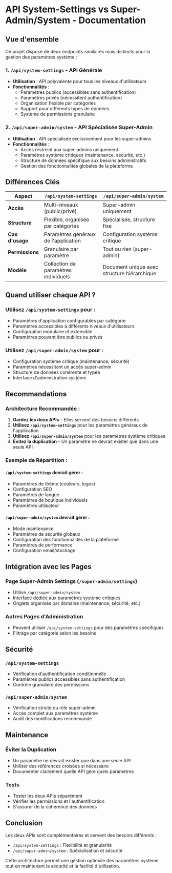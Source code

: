 # API System-Settings vs Super-Admin/System - Documentation

## Vue d'ensemble

Ce projet dispose de deux endpoints similaires mais distincts pour la gestion des paramètres système :

### 1. `/api/system-settings` - API Générale
- **Utilisation** : API polyvalente pour tous les niveaux d'utilisateurs
- **Fonctionnalités** :
  - Paramètres publics (accessibles sans authentification)
  - Paramètres privés (nécessitent authentification)
  - Organisation flexible par catégories
  - Support pour différents types de données
  - Système de permissions granulaire

### 2. `/api/super-admin/system` - API Spécialisée Super-Admin
- **Utilisation** : API spécialisée exclusivement pour les super-admins
- **Fonctionnalités** :
  - Accès restreint aux super-admins uniquement
  - Paramètres système critiques (maintenance, sécurité, etc.)
  - Structure de données spécifique aux besoins administratifs
  - Gestion des fonctionnalités globales de la plateforme

## Différences Clés

| Aspect | `/api/system-settings` | `/api/super-admin/system` |
|--------|------------------------|---------------------------|
| **Accès** | Multi-niveaux (public/privé) | Super-admin uniquement |
| **Structure** | Flexible, organisée par catégories | Spécialisée, structure fixe |
| **Cas d'usage** | Paramètres généraux de l'application | Configuration système critique |
| **Permissions** | Granulaire par paramètre | Tout ou rien (super-admin) |
| **Modèle** | Collection de paramètres individuels | Document unique avec structure hiérarchique |

## Quand utiliser chaque API ?

### Utilisez `/api/system-settings` pour :
- Paramètres d'application configurables par catégorie
- Paramètres accessibles à différents niveaux d'utilisateurs
- Configuration modulaire et extensible
- Paramètres pouvant être publics ou privés

### Utilisez `/api/super-admin/system` pour :
- Configuration système critique (maintenance, sécurité)
- Paramètres nécessitant un accès super-admin
- Structure de données cohérente et typée
- Interface d'administration système

## Recommandations

### Architecture Recommandée :
1. **Gardez les deux APIs** - Elles servent des besoins différents
2. **Utilisez `/api/system-settings`** pour les paramètres généraux de l'application
3. **Utilisez `/api/super-admin/system`** pour les paramètres système critiques
4. **Évitez la duplication** - Un paramètre ne devrait exister que dans une seule API

### Exemple de Répartition :

#### `/api/system-settings` devrait gérer :
- Paramètres de thème (couleurs, logos)
- Configuration SEO
- Paramètres de langue
- Paramètres de boutique individuels
- Paramètres utilisateur

#### `/api/super-admin/system` devrait gérer :
- Mode maintenance
- Paramètres de sécurité globaux
- Configuration des fonctionnalités de la plateforme
- Paramètres de performance
- Configuration email/stockage

## Intégration avec les Pages

### Page Super-Admin Settings (`/super-admin/settings`)
- Utilise `/api/super-admin/system`
- Interface dédiée aux paramètres système critiques
- Onglets organisés par domaine (maintenance, sécurité, etc.)

### Autres Pages d'Administration
- Peuvent utiliser `/api/system-settings` pour des paramètres spécifiques
- Filtrage par catégorie selon les besoins

## Sécurité

### `/api/system-settings`
- Vérification d'authentification conditionnelle
- Paramètres publics accessibles sans authentification
- Contrôle granulaire des permissions

### `/api/super-admin/system`
- Vérification stricte du rôle super-admin
- Accès complet aux paramètres système
- Audit des modifications recommandé

## Maintenance

### Éviter la Duplication
- Un paramètre ne devrait exister que dans une seule API
- Utiliser des références croisées si nécessaire
- Documenter clairement quelle API gère quels paramètres

### Tests
- Tester les deux APIs séparément
- Vérifier les permissions et l'authentification
- S'assurer de la cohérence des données

## Conclusion

Les deux APIs sont complémentaires et servent des besoins différents :
- `/api/system-settings` : Flexibilité et granularité
- `/api/super-admin/system` : Spécialisation et sécurité

Cette architecture permet une gestion optimale des paramètres système tout en maintenant la sécurité et la facilité d'utilisation.
